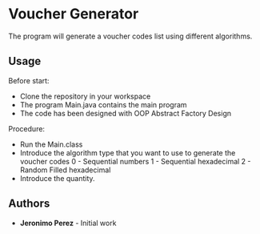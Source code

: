# Voucher Generator

The program will generate a voucher codes list using different algorithms.


## Usage
Before start:

* Clone the repository in your workspace
* The program Main.java contains the main program
* The code has been designed with OOP Abstract Factory Design

Procedure:

* Run the Main.class
* Introduce the algorithm type that you want to use to generate the voucher codes
	0 - Sequential numbers
	1 - Sequential hexadecimal
	2 - Random Filled hexadecimal
* Introduce the quantity.




## Authors

* **Jeronimo Perez** - Initial work


